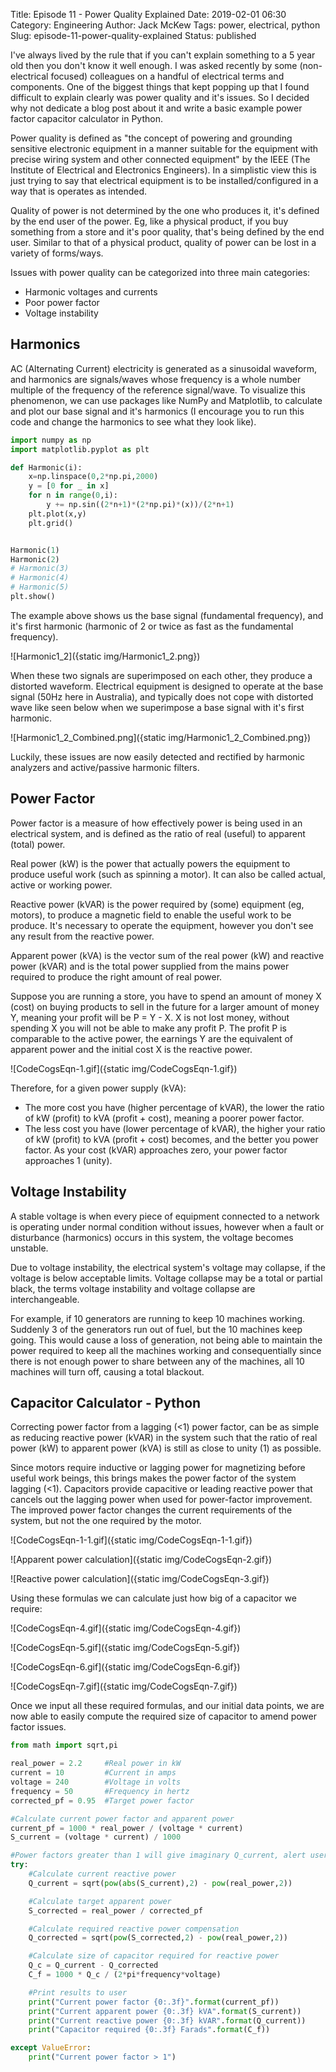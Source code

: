 Title: Episode 11 - Power Quality Explained
Date: 2019-02-01 06:30
Category: Engineering
Author: Jack McKew
Tags: power, electrical, python
Slug: episode-11-power-quality-explained
Status: published

I've always lived by the rule that if you can't explain something to a 5 year old then you don't know it well enough. I was asked recently by some (non-electrical focused) colleagues on a handful of electrical terms and components. One of the biggest things that kept popping up that I found difficult to explain clearly was power quality and it's issues. So I decided why not dedicate a blog post about it and write a basic example power factor capacitor calculator in Python.

Power quality is defined as "the concept of powering and grounding sensitive electronic equipment in a manner suitable for the equipment with precise wiring system and other connected equipment" by the IEEE (The Institute of Electrical and Electronics Engineers). In a simplistic view this is just trying to say that electrical equipment is to be installed/configured in a way that is operates as intended.

Quality of power is not determined by the one who produces it, it's defined by the end user of the power. Eg, like a physical product, if you buy something from a store and it's poor quality, that's being defined by the end user. Similar to that of a physical product, quality of power can be lost in a variety of forms/ways.

Issues with power quality can be categorized into three main categories:

- Harmonic voltages and currents
- Poor power factor
- Voltage instability

Harmonics
---------

AC (Alternating Current) electricity is generated as a sinusoidal waveform, and harmonics are signals/waves whose frequency is a whole number multiple of the frequency of the reference signal/wave. To visualize this phenomenon, we can use packages like NumPy and Matplotlib, to calculate and plot our base signal and it's harmonics (I encourage you to run this code and change the harmonics to see what they look like).

``` python
import numpy as np
import matplotlib.pyplot as plt

def Harmonic(i):
    x=np.linspace(0,2*np.pi,2000)
    y = [0 for _ in x]
    for n in range(0,i):
        y += np.sin((2*n+1)*(2*np.pi)*(x))/(2*n+1)
    plt.plot(x,y)
    plt.grid()


Harmonic(1)
Harmonic(2)
# Harmonic(3)
# Harmonic(4)
# Harmonic(5)
plt.show()
```

The example above shows us the base signal (fundamental frequency), and it's first harmonic (harmonic of 2 or twice as fast as the fundamental frequency).

![Harmonic1_2]({static img/Harmonic1_2.png})

When these two signals are superimposed on each other, they produce a distorted waveform. Electrical equipment is designed to operate at the base signal (50Hz here in Australia), and typically does not cope with distorted wave like seen below when we superimpose a base signal with it's first harmonic.

![Harmonic1_2_Combined.png]({static img/Harmonic1_2_Combined.png})

Luckily, these issues are now easily detected and rectified by harmonic analyzers and active/passive harmonic filters.

Power Factor
------------

Power factor is a measure of how effectively power is being used in an electrical system, and is defined as the ratio of real (useful) to apparent (total) power.

Real power (kW) is the power that actually powers the equipment to produce useful work (such as spinning a motor). It can also be called actual, active or working power.

Reactive power (kVAR) is the power required by (some) equipment (eg, motors), to produce a magnetic field to enable the useful work to be produce. It's necessary to operate the equipment, however you don't see any result from the reactive power.

Apparent power (kVA) is the vector sum of the real power (kW) and reactive power (kVAR) and is the total power supplied from the mains power required to produce the right amount of real power.

Suppose you are running a store, you have to spend an amount of money X (cost) on buying products to sell in the future for a larger amount of money Y, meaning your profit will be P = Y - X. X is not lost money, without spending X you will not be able to make any profit P. The profit P is comparable to the active power, the earnings Y are the equivalent of apparent power and the initial cost X is the reactive power.

![CodeCogsEqn-1.gif]({static img/CodeCogsEqn-1.gif})

Therefore, for a given power supply (kVA):

- The more cost you have (higher percentage of kVAR), the lower the ratio of kW (profit) to kVA (profit + cost), meaning a poorer power factor.
- The less cost you have (lower percentage of kVAR), the higher your ratio of kW (profit) to kVA (profit + cost) becomes, and the better you power factor. As your cost (kVAR) approaches zero, your power factor approaches 1 (unity).

Voltage Instability
-------------------

A stable voltage is when every piece of equipment connected to a network is operating under normal condition without issues, however when a fault or disturbance (harmonics) occurs in this system, the voltage becomes unstable.

Due to voltage instability, the electrical system's voltage may collapse, if the voltage is below acceptable limits. Voltage collapse may be a total or partial black, the terms voltage instability and voltage collapse are interchangeable.

For example, if 10 generators are running to keep 10 machines working. Suddenly 3 of the generators run out of fuel, but the 10 machines keep going. This would cause a loss of generation, not being able to maintain the power required to keep all the machines working and consequentially since there is not enough power to share between any of the machines, all 10 machines will turn off, causing a total blackout.

Capacitor Calculator - Python
-----------------------------

Correcting power factor from a lagging (\<1) power factor, can be as simple as reducing reactive power (kVAR) in the system such that the ratio of real power (kW) to apparent power (kVA) is still as close to unity (1) as possible.

Since motors require inductive or lagging power for magnetizing before useful work beings, this brings makes the power factor of the system lagging (\<1). Capacitors provide capacitive or leading reactive power that cancels out the lagging power when used for power-factor improvement. The improved power factor changes the current requirements of the system, but not the one required by the motor.

![CodeCogsEqn-1-1.gif]({static img/CodeCogsEqn-1-1.gif})

![Apparent power calculation]({static img/CodeCogsEqn-2.gif})

![Reactive power calculation]({static img/CodeCogsEqn-3.gif})

Using these formulas we can calculate just how big of a capacitor we require:

![CodeCogsEqn-4.gif]({static img/CodeCogsEqn-4.gif})

![CodeCogsEqn-5.gif]({static img/CodeCogsEqn-5.gif})

![CodeCogsEqn-6.gif]({static img/CodeCogsEqn-6.gif})

![CodeCogsEqn-7.gif]({static img/CodeCogsEqn-7.gif})

Once we input all these required formulas, and our initial data points, we are now able to easily compute the required size of capacitor to amend power factor issues.

``` python
from math import sqrt,pi

real_power = 2.2     #Real power in kW
current = 10         #Current in amps
voltage = 240        #Voltage in volts
frequency = 50       #Frequency in hertz
corrected_pf = 0.95  #Target power factor

#Calculate current power factor and apparent power
current_pf = 1000 * real_power / (voltage * current)
S_current = (voltage * current) / 1000

#Power factors greater than 1 will give imaginary Q_current, alert user
try:
    #Calculate current reactive power
    Q_current = sqrt(pow(abs(S_current),2) - pow(real_power,2))

    #Calculate target apparent power
    S_corrected = real_power / corrected_pf

    #Calculate required reactive power compensation
    Q_corrected = sqrt(pow(S_corrected,2) - pow(real_power,2))

    #Calculate size of capacitor required for reactive power
    Q_c = Q_current - Q_corrected
    C_f = 1000 * Q_c / (2*pi*frequency*voltage)

    #Print results to user
    print("Current power factor {0:.3f}".format(current_pf))
    print("Current apparent power {0:.3f} kVA".format(S_current))
    print("Current reactive power {0:.3f} kVAR".format(Q_current))
    print("Capacitor required {0:.3f} Farads".format(C_f))

except ValueError:
    print("Current power factor > 1")
```
